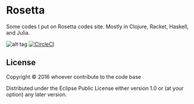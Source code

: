 # Rosetta

Some codes I put on Rosetta codes site.
Mostly in Clojure, Racket, Haskell, and Julia.

![alt tag](https://circleci.com/gh/squest/rosetta.svg?style=shield)
[![CircleCI](https://circleci.com/gh/squest/rosetta.svg?style=svg)](https://circleci.com/gh/squest/rosetta)

## License

Copyright © 2016 whoever contribute to the code base

Distributed under the Eclipse Public License either version 1.0 or (at
your option) any later version.
